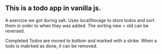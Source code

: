 ## This is a todo app in vanilla js.

A exercice we got during salt.
Uses localStorage to store todos and sort them in order to when they was added. The sorting new > old can be reversed. 

Completed Todos are moved to bottom and marked with a strike.
When a todo is makrked as done, it can be removed. 